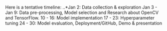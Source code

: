 Here is a tentative timeline:
..*Jan 2: Data collection & exploration
Jan 3 - Jan 9: Data pre-processing, Model selection and Research about OpenCV and TensorFlow.
10 - 16: Model implementation
17 - 23: Hyperparameter tuning
24 - 30: Model evaluation, Deployment/GitHub, Demo & presentation
